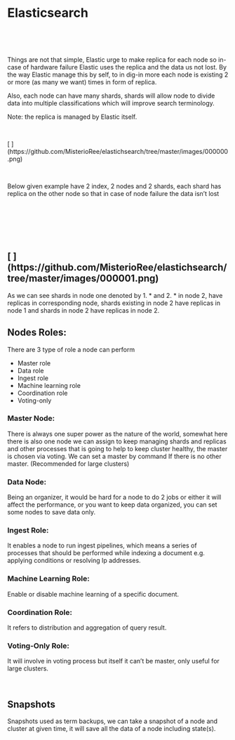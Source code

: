<html><head><meta http-equiv="Content-Type" content="text/html;charset=utf-8" /> 
 
</head><body><div class="calibre" id="calibre_link-0">
	<h1 class="block_" id="calibre_link-1">Elasticsearch </h1>
	<p class="block_1">&nbsp;</p>
	<p class="block_2"></p>
	<p class="block_1">&nbsp;</p>
	<p class="block_2">Things are not that simple, Elastic urge to make replica for each node so in-case of hardware failure Elastic uses the replica and the data us not lost. By the way Elastic manage this by self, to in dig-in more each node is existing 2 or more (as many we want) times in form of replica.</p>
	<p class="block_2">Also, each node can have many shards, shards will allow node to divide data into multiple classifications which will improve search terminology.</p>
	<p class="block_2">Note: the replica is managed by Elastic itself.</p>
	<p class="block_1">&nbsp;</p>
	[ ](https://github.com/MisterioRee/elastichsearch/tree/master/images/000000.png) 
	<p class="block_1">&nbsp;</p>
	<p class="block_2">Below given example have 2 index, 2 nodes and 2 shards, each shard has replica on the other node so that in case of node failure the data isn’t lost </p>
	<p class="block_1">&nbsp;</p>
	<p class="block_1">&nbsp;</p>
	<p class="block_1">&nbsp;</p>
	<h2 class="block_3" id="calibre_link-2">
[  ](https://github.com/MisterioRee/elastichsearch/tree/master/images/000001.png) 		
		</h2>
	<p class="block_4">As we can see shards in node one denoted by 1. * and 2. * in node 2, have replicas in corresponding node, shards existing in node 2 have replicas in node 1 and shards in node 2 have replicas in node 2.</p>
	<h2 class="block_3" id="calibre_link-3">Nodes Roles:</h2>
	<p class="block_2">There are 3 type of role a node can perform</p>
	<ul class="list_">
	<li class="block_5">Master role</li>
	<li class="block_6">Data role</li>
	<li class="block_6">Ingest role</li>
	<li class="block_6">Machine learning role</li>
	<li class="block_6">Coordination role</li>
	<li class="block_7">Voting-only</li>
</ul>
	<h3 class="block_8" id="calibre_link-4">Master Node:</h3>
	<p class="block_4">There is always one super power as the nature of the world, somewhat here there is also one node we can assign to keep managing shards and replicas and other processes that is going to help to keep cluster healthy, the master is chosen via voting. We can set a master by command If there is no other master. (Recommended for large clusters)</p>
	<h3 class="block_8" id="calibre_link-5">Data Node:</h3>
	<p class="block_4">Being an organizer, it would be hard for a node to do 2 jobs or either it will affect the performance, or you want to keep data organized, you can set some nodes to save data only.</p>
	<h3 class="block_8" id="calibre_link-6">Ingest Role:</h3>
	<p class="block_4">It enables a node to run ingest pipelines, which means a series of processes that should be performed while indexing a document e.g. applying conditions or resolving Ip addresses.</p>
	<h3 class="block_8" id="calibre_link-7">Machine Learning Role:</h3>
	<p class="block_4">Enable or disable machine learning of a specific document.</p>
	<h3 class="block_8" id="calibre_link-8">Coordination Role:</h3>
	<p class="block_2">It refers to distribution and aggregation of query result.</p>
	<h3 class="block_8" id="calibre_link-9">Voting-Only Role:</h3>
	<p class="block_2">It will involve in voting process but itself it can’t be master, only useful for large clusters.</p>
	<p class="block_1">&nbsp;</p>
	<h2 class="block_3" id="calibre_link-10">Snapshots</h2>
	<p class="block_2">Snapshots used as term backups, we can take a snapshot of a node and cluster at given time, it will save all the data of a node including state(s).</p>
	<p class="block_1">&nbsp;</p>
	<p class="block_1">&nbsp;</p>
	<p class="block_2"> </p>
	<p class="block_1">&nbsp;</p>

</div>

</body></html>
